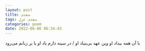 ```yaml
---
layout: post
title: سعدی
tags: سعدی غزل
categories: poem
date: 2022-06-06 06:34:43
---
```


با آن همه بیداد او وین عهد بی‌بنیاد او / در سینه دارم یاد او یا بر زبانم می‌رود
